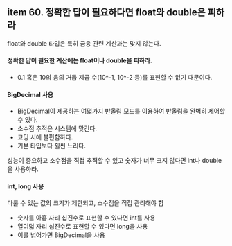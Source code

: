 ## item 60. 정확한 답이 필요하다면 float와 double은 피하라

float와 double 타입은 특히 금융 관련 계산과는 맞지 않는다.


#### 정확한 답이 필요한 계산에는 float이나 double을 피하라.
- 0.1 혹은 10의 음의 거듭 제곱 수(10^-1, 10^-2 등)를 표현할 수 없기 때문이다.
 
#### BigDecimal 사용
- BigDecimal이 제공하는 여덟가지 반올림 모드를 이용하여 반올림을 완벽히 제어할 수 있다.
- 소수점 추적은 시스템에 맞긴다.
- 코딩 시에 불편함하다.
- 기본 타입보다 훨씬 느리다.

성능이 중요하고 소수점을 직접 추적할 수 있고 숫자가 너무 크지 않다면 int나 double을 사용하라.

#### int, long 사용
다룰 수 있는 값의 크기가 제한되고, 소수점을 직접 관리해야 함

- 숫자를 아홉 자리 십진수로 표현할 수 있다면 int를 사용
- 열여덟 자리 십진수로 표현할 수 있다면 long을 사용
- 이를 넘어가면 BigDecimal을 사용
